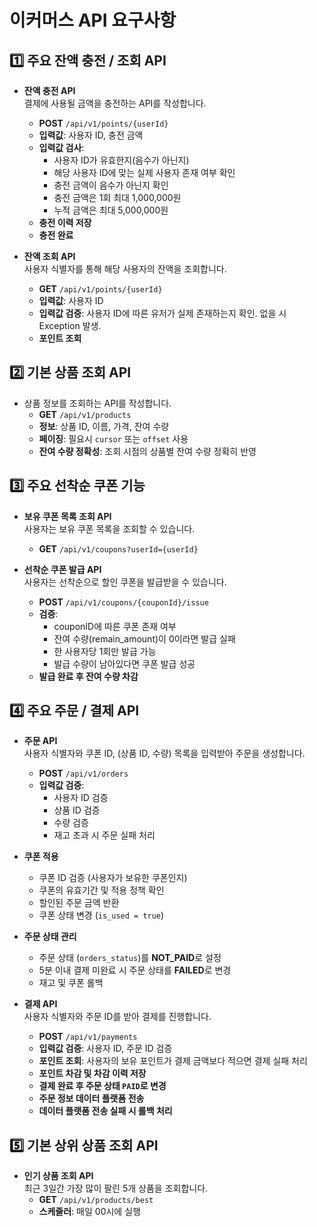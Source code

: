# 이커머스 API 요구사항

## 1️⃣ 주요 잔액 충전 / 조회 API

- **잔액 충전 API**  
  결제에 사용될 금액을 충전하는 API를 작성합니다.
    - **POST** `/api/v1/points/{userId}`
    - **입력값**: 사용자 ID, 충전 금액
    - **입력값 검사**:
        - 사용자 ID가 유효한지(음수가 아닌지)
        - 해당 사용자 ID에 맞는 실제 사용자 존재 여부 확인
        - 충전 금액이 음수가 아닌지 확인
        - 충전 금액은 1회 최대 1,000,000원
        - 누적 금액은 최대 5,000,000원
    - **충전 이력 저장**
    - **충전 완료**

- **잔액 조회 API**  
  사용자 식별자를 통해 해당 사용자의 잔액을 조회합니다.
    - **GET** `/api/v1/points/{userId}`
    - **입력값**: 사용자 ID
    - **입력값 검증**: 사용자 ID에 따른 유저가 실제 존재하는지 확인. 없을 시 Exception 발생.
    - **포인트 조회**

## 2️⃣ 기본 상품 조회 API

- 상품 정보를 조회하는 API를 작성합니다.
    - **GET** `/api/v1/products`
    - **정보**: 상품 ID, 이름, 가격, 잔여 수량
    - **페이징**: 필요시 `cursor` 또는 `offset` 사용
    - **잔여 수량 정확성**: 조회 시점의 상품별 잔여 수량 정확히 반영

## 3️⃣ 주요 선착순 쿠폰 기능

- **보유 쿠폰 목록 조회 API**  
  사용자는 보유 쿠폰 목록을 조회할 수 있습니다.
    - **GET** `/api/v1/coupons?userId={userId}`

- **선착순 쿠폰 발급 API**  
  사용자는 선착순으로 할인 쿠폰을 발급받을 수 있습니다.
    - **POST** `/api/v1/coupons/{couponId}/issue`
    - **검증**:
        - couponID에 따른 쿠폰 존재 여부
        - 잔여 수량(remain_amount)이 0이라면 발급 실패
        - 한 사용자당 1회만 발급 가능
        - 발급 수량이 남아있다면 쿠폰 발급 성공
    - **발급 완료 후 잔여 수량 차감**

## 4️⃣ 주요 주문 / 결제 API

- **주문 API**  
  사용자 식별자와 쿠폰 ID, (상품 ID, 수량) 목록을 입력받아 주문을 생성합니다.
    - **POST** `/api/v1/orders`
    - **입력값 검증**:
        - 사용자 ID 검증
        - 상품 ID 검증
        - 수량 검증
        - 재고 초과 시 주문 실패 처리

- **쿠폰 적용**
    - 쿠폰 ID 검증 (사용자가 보유한 쿠폰인지)
    - 쿠폰의 유효기간 및 적용 정책 확인
    - 할인된 주문 금액 반환
    - 쿠폰 상태 변경 (`is_used = true`)

- **주문 상태 관리**
    - 주문 상태 (`orders_status`)를 **NOT_PAID**로 설정
    - 5분 이내 결제 미완료 시 주문 상태를 **FAILED**로 변경
    - 재고 및 쿠폰 롤백

- **결제 API**  
  사용자 식별자와 주문 ID를 받아 결제를 진행합니다.
    - **POST** `/api/v1/payments`
    - **입력값 검증**: 사용자 ID, 주문 ID 검증
    - **포인트 조회**: 사용자의 보유 포인트가 결제 금액보다 적으면 결제 실패 처리
    - **포인트 차감 및 차감 이력 저장**
    - **결제 완료 후 주문 상태 `PAID`로 변경**
    - **주문 정보 데이터 플랫폼 전송**
    - **데이터 플랫폼 전송 실패 시 롤백 처리**

## 5️⃣ 기본 상위 상품 조회 API

- **인기 상품 조회 API**  
  최근 3일간 가장 많이 팔린 5개 상품을 조회합니다.
    - **GET** `/api/v1/products/best`
    - **스케줄러**: 매일 00시에 실행
